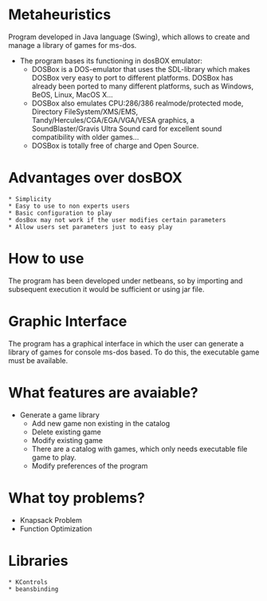# Metaheuristics
Program developed in Java language (Swing), which allows to create and manage a library of games for ms-dos.
* The program bases its functioning in dosBOX emulator:
	* DOSBox is a DOS-emulator that uses the SDL-library which makes DOSBox very easy to port to different platforms. DOSBox has already been ported to many different platforms, such as Windows, BeOS, Linux, MacOS X...  
	* DOSBox also emulates CPU:286/386 realmode/protected mode, Directory FileSystem/XMS/EMS, Tandy/Hercules/CGA/EGA/VGA/VESA graphics, a SoundBlaster/Gravis Ultra Sound card for excellent sound compatibility with older games...  
	* DOSBox is totally free of charge and Open Source.

# Advantages over dosBOX
	* Simplicity
	* Easy to use to non experts users
	* Basic configuration to play
	* dosBox may not work if the user modifies certain parameters
	* Allow users set parameters just to easy play
  
# How to use
The program has been developed under netbeans, so by importing and subsequent execution it would be sufficient or using jar file.
# Graphic Interface
The program has a graphical interface in which the user can generate a library of games for console ms-dos based.
To do this, the executable game must be available.

# What features are avaiable?
                
* Generate a game library
	* Add new game non existing in the catalog
	* Delete existing game
	* Modify existing game
	* There are a catalog with games, which only needs executable file game to play.
	* Modify preferences of the program
	
                
# What toy problems?
+ Knapsack Problem
+ Function Optimization

# Libraries
    * KControls
    * beansbinding
